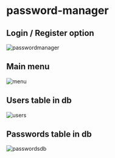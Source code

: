 # password-manager 

## Login / Register option
![passwordmanager](https://user-images.githubusercontent.com/57767226/104359268-bd13e480-550f-11eb-9c7f-302a1b18a253.png)

## Main menu
![menu](https://user-images.githubusercontent.com/57767226/104359265-bc7b4e00-550f-11eb-945f-054dce61d45d.png)

## Users table in db
![users](https://user-images.githubusercontent.com/57767226/104359273-bdac7b00-550f-11eb-8683-6ab4c1a3a6ac.png)


## Passwords table in db
![passwordsdb](https://user-images.githubusercontent.com/57767226/104359269-bdac7b00-550f-11eb-8efb-3123d2fdd89f.png)

